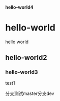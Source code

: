 #### hello-world4
# hello-world
hello world
## hello-world2

### hello-world3

test1


分支测试master分支dev

